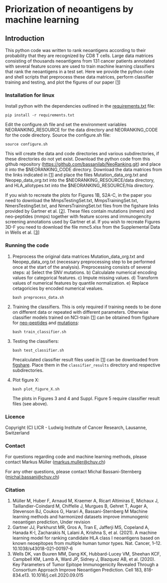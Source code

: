 # Priorization of neoantigens by machine learning

## Introduction
This python code was written to rank neoantigens according to their probability that they are recognized by CD8 T cells. Large data matrices consisting of thousands neoantigens from 131 cancer patients annotated with several feature scores are used to train machine learning classifiers that rank the neoantigens in a test set. Here we provide the python code and shell scripts that preprocess these data matrices, perform classifier training and testing, and plot the figures of our paper [[1](#Citation)]

### Installation for linux

Install python with the dependencies outlined in the [requirements.txt](https://github.com/bassanilab/NeoRanking/blob/master/requirements.txt) file:
```
pip install -r requirements.txt
```
Edit the configure.sh file and set the environment variables NEORANKING_RESOURCE for the data directory and NEORANKING_CODE for the code directory. Source the configure.sh file:
```
source configure.sh
```
This will create the data and code directories and various subdirectories, if these directories do not yet exist. Download the python code from this github repository (https://github.com/bassanilab/NeoRanking.git) and place it into the $NEORANKING_CODE directory. Download the data matrices from the links indicated in [[1](#Citation)] and place the files Mutation_data_org.txt and Neopep_data_org.txt into the $NEORANKING_RESOURCE/data directory, and HLA_allotypes.txt into the $NEORANKING_RESOURCE/hla directory.

If you wish to recreate the plots for Figures 1B, S2A-C, in the paper you need to download the MmpsTestingSet.txt, MmpsTrainingSet.txt, NmersTestingSet.txt, and NmersTrainingSet.txt files from the figshare links provided by Gartner et al. [[2](#Citation)]. These files contain mutations (nmers) and neo-peptides (mmps) together with feature scores and immunogencity screening annotations used by Gartner et al. If you wish to recreate Figures 3D-F you need to download the file mmc5.xlsx from the Supplemental Data in Wells et al. [[3](#Citation)]

### Running the code

1) Preprocess the original data matrices Mutation_data_org.txt and Neopep_data_org.txt (necessary preprocessing step to be performed once at the start of the analysis). Preprocessing consists of several steps: a) Select the SNV mutations. b) Calculalate numerical encoding values for categorical features. c) Impute missing values. d) Transform values of numerical features by quantile normalization. e) Replace cetagoricies by encoded numerical vealues.
    ```
    bash preprocess_data.sh
    ```
2) Training the classifiers. This is only required if training needs to be done on different data or repeated with different parameters. Otherwise classifier models trained on NCI-train [[1](#Citation)] can be obtained from figshare for [neo-peptides](https://figshare.com/s/a000b0990465ab3e9d33) and [mutations](https://figshare.com/s/3c27fa3b705a74bdfa10): 
    ```
    bash train_classifier.sh
    ```

3) Testing the classifiers: 
    ```
    bash test_classifier.sh
    ```
    Precalculated classifier result files used in [[1](#Citation)] can be downloaded from [figshare](https://figshare.com/s/9fc6c11691273efe995e). Place them in the ```classifier_results``` directory and respective subdirectories.

4) Plot figure X: 
    ```
    bash plot_figure_X.sh
    ```
    The plots in Figures 3 and 4 and Suppl. Figure 5 require classifier result files (see above).

### Licence

Copyright (C) LICR - Ludwig Institute of Cancer Research, Lausanne, Switzerland

### Contact

For questions regarding code and machine learning methods, please contact Markus Müller (markus.muller@chuv.ch)

For any other questions, please contact Michal Bassani-Sternberg (michal.bassani@chuv.ch)

### Citation

1. Müller M, Huber F, Arnaud M, Kraemer A, Ricart Altimiras E, Michaux J, Taillandier-Coindard M, Chiffelle J, Murgues B, Gehret T, Auger A, Stevenson BJ, Coukos G, Harari A, Bassani-Sternberg M
Machine learning methods and harmonized datasets improve immunogenic neoantigen prediction, Under revision
2. Gartner JJ, Parkhurst MR, Gros A, Tran E, Jafferji MS, Copeland A, Hanada K-I, Zacharakis N, Lalani A, Krishna S, et al. (2021). A machine learning model for ranking candidate HLA class I neoantigens based on known neoepitopes from multiple human tumor types. Nat. Cancer, 1–12. 10.1038/s43018-021-00197-6
3. Wells DK, van Buuren MM, Dang KK, Hubbard-Lucey VM, Sheehan KCF, Campbell KM, Lamb A, Ward JP, Sidney J, Blazquez AB, et al. (2020). Key Parameters of Tumor Epitope Immunogenicity Revealed Through a Consortium Approach Improve Neoantigen Prediction. Cell 183, 818-834.e13. 10.1016/j.cell.2020.09.015



